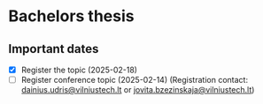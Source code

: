 # Bachelors thesis

## Important dates

- [x] Register the topic (2025-02-18)
- [ ] Register conference topic (2025-02-14) (Registration contact: dainius.udris@vilniustech.lt or jovita.bzezinskaja@vilniustech.lt)